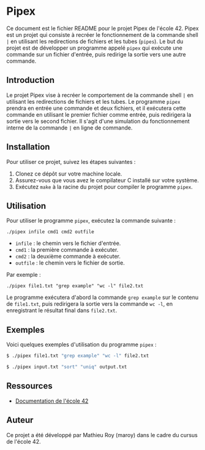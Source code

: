 # Pipex

Ce document est le fichier README pour le projet Pipex de l'école 42. Pipex est un projet qui consiste à recréer le fonctionnement de la commande shell `|` en utilisant les redirections de fichiers et les tubes (`pipes`). Le but du projet est de développer un programme appelé `pipex` qui exécute une commande sur un fichier d'entrée, puis redirige la sortie vers une autre commande.

## Introduction

Le projet Pipex vise à recréer le comportement de la commande shell `|` en utilisant les redirections de fichiers et les tubes. Le programme `pipex` prendra en entrée une commande et deux fichiers, et il exécutera cette commande en utilisant le premier fichier comme entrée, puis redirigera la sortie vers le second fichier. Il s'agit d'une simulation du fonctionnement interne de la commande `|` en ligne de commande.

## Installation

Pour utiliser ce projet, suivez les étapes suivantes :

1. Clonez ce dépôt sur votre machine locale.
2. Assurez-vous que vous avez le compilateur C installé sur votre système.
3. Exécutez `make` à la racine du projet pour compiler le programme `pipex`.

## Utilisation

Pour utiliser le programme `pipex`, exécutez la commande suivante :

```
./pipex infile cmd1 cmd2 outfile
```

- `infile` : le chemin vers le fichier d'entrée.
- `cmd1` : la première commande à exécuter.
- `cmd2` : la deuxième commande à exécuter.
- `outfile` : le chemin vers le fichier de sortie.

Par exemple :

```
./pipex file1.txt "grep example" "wc -l" file2.txt
```

Le programme exécutera d'abord la commande `grep example` sur le contenu de `file1.txt`, puis redirigera la sortie vers la commande `wc -l`, en enregistrant le résultat final dans `file2.txt`.

## Exemples

Voici quelques exemples d'utilisation du programme `pipex` :

```bash
$ ./pipex file1.txt "grep example" "wc -l" file2.txt
```

```bash
$ ./pipex input.txt "sort" "uniq" output.txt
```

## Ressources

- [Documentation de l'école 42]([fr.subject.pdf](https://cdn.intra.42.fr/pdf/pdf/93078/fr.subject.pdf))

## Auteur

Ce projet a été développé par Mathieu Roy (maroy) dans le cadre du cursus de l'école 42.
